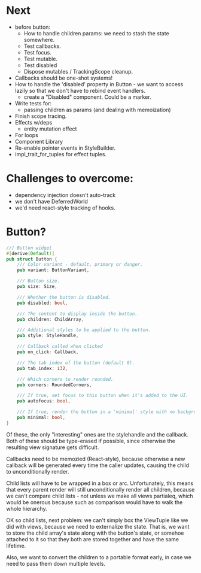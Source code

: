 # Next

- before button:
  - How to handle children params: we need to stash the state somewhere.
  - Test callbacks.
  - Test focus.
  - Test mutable.
  - Test disabled
  - Dispose mutables / TrackingScope cleanup.
- Callbacks should be one-shot systems!
- How to handle the 'disabled' property in Button - we want to access lazily so that we don't have
  to rebind event handlers.
  - create a "Disabled" component. Could be a marker.
- Write tests for:
  - passing children as params (and dealing with memoization)
- Finish scope tracing.
- Effects w/deps
  - entity mutation effect
- For loops
- Component Library
- Re-enable pointer events in StyleBuilder.
- impl_trait_for_tuples for effect tuples.

# Challenges to overcome:

- dependency injection doesn't auto-track
- we don't have DeferredWorld
- we'd need react-style tracking of hooks.

# Button?

```rust
/// Button widget
#[derive(Default)]
pub struct Button {
    /// Color variant - default, primary or danger.
    pub variant: ButtonVariant,

    /// Button size.
    pub size: Size,

    /// Whether the button is disabled.
    pub disabled: bool,

    /// The content to display inside the button.
    pub children: ChildArray,

    /// Additional styles to be applied to the button.
    pub style: StyleHandle,

    /// Callback called when clicked
    pub on_click: Callback,

    /// The tab index of the button (default 0).
    pub tab_index: i32,

    /// Which corners to render rounded.
    pub corners: RoundedCorners,

    /// If true, set focus to this button when it's added to the UI.
    pub autofocus: bool,

    /// If true, render the button in a 'minimal' style with no background and reduced padding.
    pub minimal: bool,
}
```

Of these, the only "interesting" ones are the stylehandle and the callback. Both of these should
be type-erased if possible, since otherwise the resulting view signature gets difficult.

Callbacks need to be memozied (React-style), because otherwise a new callback will be generated
every time the caller updates, causing the child to unconditionally render.

Child lists will have to be wrapped in a box or arc. Unfortunately, this means that every parent
render will still unconditionally render all children, because we can't compare child lists -
not unless we make all views partialeq, which would be onerous because such as comparison would
have to walk the whole hierarchy.

OK so child lists, next problem: we can't simply box the ViewTuple like we did with views, because
we need to externalize the state. That is, we want to store the child array's state along with
the button's state, or somehoe attached to it so that they both are stored together and have the
same lifetime.

Also, we want to convert the children to a portable format early, in case we need to pass them
down multiple levels.
